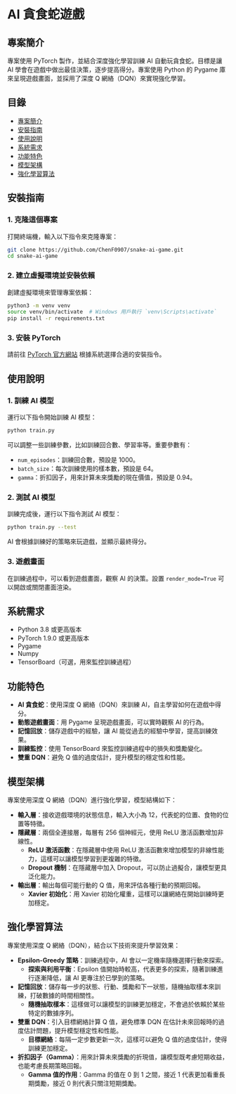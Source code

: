 # AI 貪食蛇遊戲

## 專案簡介

專案使用 PyTorch 製作，並結合深度強化學習訓練 AI 自動玩貪食蛇。目標是讓 AI 學會在遊戲中做出最佳決策，逐步提高得分。專案使用 Python 的 Pygame 庫來呈現遊戲畫面，並採用了深度 Q 網絡（DQN）來實現強化學習。

## 目錄

- [專案簡介](#專案簡介)
- [安裝指南](#安裝指南)
- [使用說明](#使用說明)
- [系統需求](#系統需求)
- [功能特色](#功能特色)
- [模型架構](#模型架構)
- [強化學習算法](#強化學習算法)

## 安裝指南

### 1. 克隆這個專案

打開終端機，輸入以下指令來克隆專案：

```bash
git clone https://github.com/ChenF0907/snake-ai-game.git
cd snake-ai-game
```

### 2. 建立虛擬環境並安裝依賴

創建虛擬環境來管理專案依賴：

```bash
python3 -m venv venv
source venv/bin/activate  # Windows 用戶執行 `venv\Scripts\activate`
pip install -r requirements.txt
```

### 3. 安裝 PyTorch

請前往 [PyTorch 官方網站](https://pytorch.org/) 根據系統選擇合適的安裝指令。

## 使用說明

### 1. 訓練 AI 模型

運行以下指令開始訓練 AI 模型：

```bash
python train.py
```

可以調整一些訓練參數，比如訓練回合數、學習率等。重要參數有：

- `num_episodes`：訓練回合數，預設是 1000。
- `batch_size`：每次訓練使用的樣本數，預設是 64。
- `gamma`：折扣因子，用來計算未來獎勵的現在價值，預設是 0.94。

### 2. 測試 AI 模型

訓練完成後，運行以下指令測試 AI 模型：

```bash
python train.py --test
```

AI 會根據訓練好的策略來玩遊戲，並顯示最終得分。

### 3. 遊戲畫面

在訓練過程中，可以看到遊戲畫面，觀察 AI 的決策。設置 `render_mode=True` 可以開啟或關閉畫面渲染。

## 系統需求

- Python 3.8 或更高版本
- PyTorch 1.9.0 或更高版本
- Pygame
- Numpy
- TensorBoard（可選，用來監控訓練過程）

## 功能特色

- **AI 貪食蛇**：使用深度 Q 網絡（DQN）來訓練 AI，自主學習如何在遊戲中得分。
- **動態遊戲畫面**：用 Pygame 呈現遊戲畫面，可以實時觀察 AI 的行為。
- **記憶回放**：儲存遊戲中的經驗，讓 AI 能從過去的經驗中學習，提高訓練效果。
- **訓練監控**：使用 TensorBoard 來監控訓練過程中的損失和獎勵變化。
- **雙重 DQN**：避免 Q 值的過度估計，提升模型的穩定性和性能。

## 模型架構

專案使用深度 Q 網絡（DQN）進行強化學習，模型結構如下：

- **輸入層**：接收遊戲環境的狀態信息，輸入大小為 12，代表蛇的位置、食物的位置等特徵。
- **隱藏層**：兩個全連接層，每層有 256 個神經元，使用 ReLU 激活函數增加非線性。
  - **ReLU 激活函數**：在隱藏層中使用 ReLU 激活函數來增加模型的非線性能力，這樣可以讓模型學習到更複雜的特徵。
  - **Dropout 機制**：在隱藏層中加入 Dropout，可以防止過擬合，讓模型更具泛化能力。
- **輸出層**：輸出每個可能行動的 Q 值，用來評估各種行動的預期回報。
  - **Xavier 初始化**：用 Xavier 初始化權重，這樣可以讓網絡在開始訓練時更加穩定。

## 強化學習算法

專案使用深度 Q 網絡（DQN），結合以下技術來提升學習效果：

- **Epsilon-Greedy 策略**：訓練過程中，AI 會以一定機率隨機選擇行動來探索。
  - **探索與利用平衡**：Epsilon 值開始時較高，代表更多的探索，隨著訓練進行逐漸降低，讓 AI 更專注於已學到的策略。
- **記憶回放**：儲存每一步的狀態、行動、獎勵和下一狀態，隨機抽取樣本來訓練，打破數據的時間相關性。
  - **隨機抽取樣本**：這樣做可以讓模型的訓練更加穩定，不會過於依賴於某些特定的數據序列。
- **雙重 DQN**：引入目標網絡計算 Q 值，避免標準 DQN 在估計未來回報時的過度估計問題，提升模型穩定性和性能。
  - **目標網絡**：每隔一定步數更新一次，這樣可以避免 Q 值的過度估計，使得訓練更加穩定。
- **折扣因子（Gamma）**：用來計算未來獎勵的折現值，讓模型既考慮短期收益，也能考慮長期策略回報。
  - **Gamma 值的作用**：Gamma 的值在 0 到 1 之間，接近 1 代表更加看重長期獎勵，接近 0 則代表只關注短期獎勵。